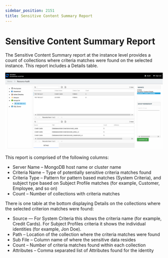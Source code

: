 ```yaml
---
sidebar_position: 2151
title: Sensitive Content Summary Report
---
```


# Sensitive Content Summary Report

The Sensitive Content Summary report at the instance level provides a count of collections where criteria matches were found on the selected instance. This report includes a Details table.

![Sensitive Content Summary report at the instance level](../../../../../../../../static/images/AccessInformationCenter_12.0/Content/Resources/Images/Access/InformationCenter/ResourceAudit/MongoDB/InstanceSensitiveContentSummary.png "Sensitive Content Summary report at the instance level")

This report is comprised of the following columns:

* Server Name – MongoDB host name or cluster name
* Criteria Name – Type of potentially sensitive criteria matches found
* Criteria Type – Pattern for pattern based matches (System Criteria), and subject type based on Subject Profile matches (for example, Customer, Employee, and so on)
* Count – Number of collections with criteria matches

There is one table at the bottom displaying Details on the collections where the selected criterion matches were found:

* Source — For System Criteria this shows the criteria name (for example, Credit Cards). For Subject Profiles criteria it shows the individual identities (for example, Jon Doe).
* Path – Location of the collection where the criteria matches were found
* Sub File – Column name of where the sensitive data resides
* Count – Number of criteria matches found within each collection
* Attributes – Comma separated list of Attributes found for the identity